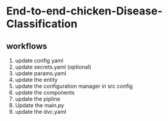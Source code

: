# End-to-end-chicken-Disease-Classification

## workflows
1. update config yaml
2. update secrets.yaml (optional)
3. update params.yaml
4. update the entity 
5. update the configuration manager in src config 
6. update the components
7. update the pipline
8. Update the main.py 
9. update the dvc.yaml 